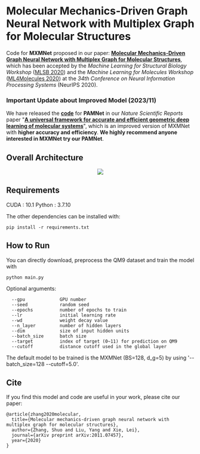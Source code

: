 # Molecular Mechanics-Driven Graph Neural Network with Multiplex Graph for Molecular Structures

Code for **MXMNet** proposed in our paper: **[Molecular Mechanics-Driven Graph Neural Network with Multiplex Graph for Molecular Structures](https://arxiv.org/abs/2011.07457)**, which has been accepted by the *Machine Learning for Structural Biology Workshop* ([MLSB 2020](https://www.mlsb.io/)) and the *Machine Learning for Molecules Workshop* ([ML4Molecules 2020](https://ml4molecules.github.io/)) at the *34th Conference on Neural Information Processing Systems* (NeurIPS 2020).

### Important Update about Improved Model (2023/11)
We have released the **[code](https://github.com/XieResearchGroup/Physics-aware-Multiplex-GNN)** for **PAMNet** in our *Nature Scientific Reports* paper "**[A universal framework for accurate and efficient geometric deep learning of molecular systems](https://www.nature.com/articles/s41598-023-46382-8)**", which is an improved version of MXMNet with **higher accuracy and efficiency**. **We highly recommend anyone interested in MXMNet try our PAMNet**.

## Overall Architecture

<p align="center">
<img src="https://github.com/zetayue/MXMNet/blob/master/MXMNet.png?raw=true">
</p>

## Requirements
CUDA : 10.1
Python : 3.7.10

The other dependencies can be installed with:
```
pip install -r requirements.txt
```
## How to Run
You can directly download, preprocess the QM9 dataset and train the model with 
```
python main.py
```
Optional arguments:
```
  --gpu             GPU number
  --seed            random seed
  --epochs          number of epochs to train
  --lr              initial learning rate
  --wd              weight decay value
  --n_layer         number of hidden layers
  --dim             size of input hidden units
  --batch_size      batch size
  --target          index of target (0~11) for prediction on QM9
  --cutoff          distance cutoff used in the global layer
```
The default model to be trained is the MXMNet (BS=128, d_g=5) by using '--batch_size=128 --cutoff=5.0'.

## Cite
If you find this model and code are useful in your work, please cite our paper:
```
@article{zhang2020molecular,
  title={Molecular mechanics-driven graph neural network with multiplex graph for molecular structures},
  author={Zhang, Shuo and Liu, Yang and Xie, Lei},
  journal={arXiv preprint arXiv:2011.07457},
  year={2020}
}
```
